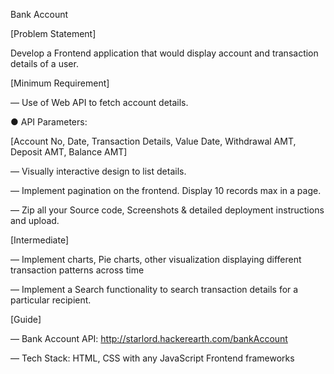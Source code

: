 Bank Account

[Problem Statement]

Develop a Frontend application that would display account and transaction details of a user.

 

[Minimum Requirement]

— Use of Web API to fetch account details.

● API Parameters:

[Account No, Date, Transaction Details, Value Date, Withdrawal AMT, Deposit AMT, Balance AMT]

 

— Visually interactive design to list details.

— Implement pagination on the frontend. Display 10 records max in a page.

— Zip all your Source code, Screenshots & detailed deployment instructions and upload.



[Intermediate]

— Implement charts, Pie charts, other visualization displaying different transaction patterns across time

— Implement a Search functionality to search transaction details for a particular recipient.


 

[Guide]

— Bank Account API: http://starlord.hackerearth.com/bankAccount

 

— Tech Stack: HTML, CSS with any JavaScript Frontend frameworks
